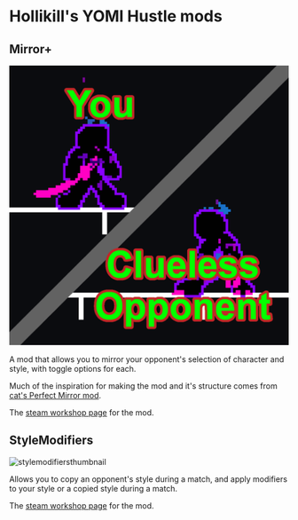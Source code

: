 # Hollikill's YOMI Hustle mods

## Mirror+

![mirrorplusthumbnail](https://raw.githubusercontent.com/Hollikill/YOMI-Hustle-modding/refs/heads/main/Mirror%2B%20Mod%20Resources/yomimirrorthumbnailv2.png)

A mod that allows you to mirror your opponent's selection of character and style, with toggle options for each.

Much of the inspiration for making the mod and it's structure comes from [cat's Perfect Mirror mod](steam://openurl/https://steamcommunity.com/sharedfiles/filedetails/?id=3296713084).

The [steam workshop page](https://steamcommunity.com/sharedfiles/filedetails/?id=3585394092) for the mod.

## StyleModifiers

![stylemodifiersthumbnail](https://raw.githubusercontent.com/Hollikill/YOMI-Hustle-modding/refs/heads/main/StyleModifiers%20Mod%20Resources/yomistylemodifiersthumbnailv2.png)

Allows you to copy an opponent's style during a match, and apply modifiers to your style or a copied style during a match.

The [steam workshop page](https://steamcommunity.com/sharedfiles/filedetails/?id=3588353610) for the mod.
